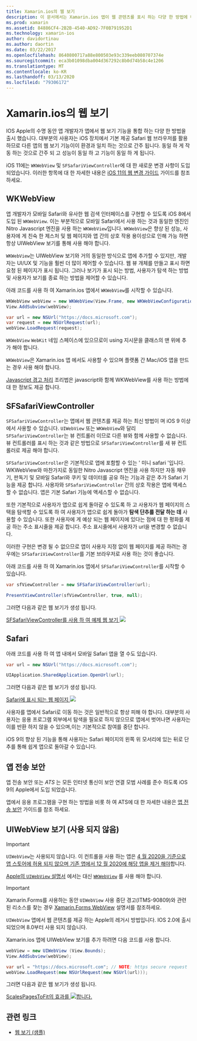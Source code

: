 ```yaml
---
title: Xamarin.ios의 웹 보기
description: 이 문서에서는 Xamarin.ios 앱이 웹 콘텐츠를 표시 하는 다양 한 방법에 대해 설명 합니다. WKWebView, SFSafariViewController, Safari 및 앱 전송 보안에 대해 설명 합니다.
ms.prod: xamarin
ms.assetid: 84886CF4-2B2B-4540-AD92-7F0B791952D1
ms.technology: xamarin-ios
author: davidortinau
ms.author: daortin
ms.date: 03/22/2017
ms.openlocfilehash: 8640800717a88e800503e93c339eeb080707374e
ms.sourcegitcommit: eca3b01098dba004d367292c8b0d74b58c4e1206
ms.translationtype: MT
ms.contentlocale: ko-KR
ms.lasthandoff: 03/13/2020
ms.locfileid: "79306172"
---
```

# <a name="web-views-in-xamarinios"></a>Xamarin.ios의 웹 보기

IOS Apple의 수명 동안 앱 개발자가 앱에서 웹 보기 기능을 통합 하는 다양 한 방법을 출시 했습니다. 대부분의 사용자는 iOS 장치에서 기본 제공 Safari 웹 브라우저를 활용 하므로 다른 앱의 웹 보기 기능이이 환경과 일치 하는 것으로 간주 됩니다. 동일 하 게 작동 하는 것으로 간주 되 고 성능이 동일 하 고 기능이 동일 하 게 됩니다.

iOS 11에는 `WKWebView` 및 `SFSafariViewController`에 대 한 새로운 변경 사항이 도입 되었습니다. 이러한 항목에 대 한 자세한 내용은 [iOS 11의 웹 변경 가이드](~/ios/platform/introduction-to-ios11/web.md) 가이드를 참조 하세요.

## <a name="wkwebview"></a>WKWebView

앱 개발자가 모바일 Safari와 유사한 웹 검색 인터페이스를 구현할 수 있도록 iOS 8에서 도입 된 `WKWebView`. 이는 부분적으로 모바일 Safari에서 사용 하는 것과 동일한 엔진인 Nitro Javascript 엔진을 사용 하는 `WKWebView`입니다. `WKWebView`은 향상 된 성능, 사용자에 게 친숙 한 제스처 및 웹 페이지와 앱 간의 상호 작용 용이성으로 인해 가능 하면 항상 UIWebView 보기를 통해 사용 해야 합니다.

`WKWebView`는 UIWebView 보기와 거의 동일한 방식으로 앱에 추가할 수 있지만, 개발자는 UI/UX 및 기능을 훨씬 더 많이 제어할 수 있습니다. 웹 뷰 개체를 만들고 표시 하면 요청 된 페이지가 표시 됩니다. 그러나 보기가 표시 되는 방법, 사용자가 탐색 하는 방법 및 사용자가 보기를 종료 하는 방법을 제어할 수 있습니다.  

아래 코드를 사용 하 여 Xamarin.ios 앱에서 `WKWebView`를 시작할 수 있습니다.

```csharp
WKWebView webView = new WKWebView(View.Frame, new WKWebViewConfiguration());
View.AddSubview(webView);

var url = new NSUrl("https://docs.microsoft.com");
var request = new NSUrlRequest(url);
webView.LoadRequest(request);
```

`WKWebView` `WebKit` 네임 스페이스에 있으므로이 using 지시문을 클래스의 맨 위에 추가 해야 합니다.

`WKWebView`은 Xamarin.ios 앱 에서도 사용할 수 있으며 플랫폼 간 Mac/iOS 앱을 만드는 경우 사용 해야 합니다.

[Javascript 경고 처리](https://github.com/xamarin/recipes/tree/master/Recipes/ios/content_controls/web_view/handle_javascript_alerts) 조리법은 javascript와 함께 WKWebView를 사용 하는 방법에 대 한 정보도 제공 합니다.

## <a name="sfsafariviewcontroller"></a>SFSafariViewController

 `SFSafariViewController`는 앱에서 웹 콘텐츠를 제공 하는 최신 방법이 며 iOS 9 이상에서 사용할 수 있습니다. `UIWebView` 또는 `WKWebView`와 달리 `SFSafariViewController`는 뷰 컨트롤러 이므로 다른 뷰와 함께 사용할 수 없습니다. 뷰 컨트롤러를 표시 하는 것과 같은 방법으로 `SFSafariViewController`를 새 뷰 컨트롤러로 제공 해야 합니다.

 `SFSafariViewController`은 기본적으로 앱에 포함할 수 있는 ' 미니 safari '입니다. WKWebView와 마찬가지로 동일한 Nitro Javascript 엔진을 사용 하지만 자동 채우기, 판독기 및 모바일 Safari와 쿠키 및 데이터를 공유 하는 기능과 같은 추가 Safari 기능을 제공 합니다. 사용자와 `SFSafariViewController` 간의 상호 작용은 앱에 액세스할 수 없습니다. 앱은 기본 Safari 기능에 액세스할 수 없습니다.

또한 기본적으로 사용자가 앱으로 쉽게 돌아갈 수 있도록 하 고 사용자가 웹 페이지의 스택을 탐색할 수 있도록 하 여 사용자가 앱으로 쉽게 돌아가 **탐색 단추를 전달 하는 데** 사용할 수 있습니다. 또한 사용자에 게 예상 되는 웹 페이지에 있다는 점에 대 한 평화를 제공 하는 주소 표시줄을 제공 합니다. 주소 표시줄에서 사용자가 url을 변경할 수 없습니다.

이러한 구현은 변경 될 수 없으므로 앱이 사용자 지정 없이 웹 페이지를 제공 하려는 경우에는 `SFSafariViewController`를 기본 브라우저로 사용 하는 것이 좋습니다.

아래 코드를 사용 하 여 Xamarin.ios 앱에서 `SFSafariViewController`를 시작할 수 있습니다.

```csharp
var sfViewController = new SFSafariViewController(url);

PresentViewController(sfViewController, true, null);
```

그러면 다음과 같은 웹 보기가 생성 됩니다.

[SFSafariViewController를 사용 하 여 예제 웹 보기 ![](webview-images/sfsafariviewcontroller.png)](webview-images/sfsafariviewcontroller.png#lightbox)

## <a name="safari"></a>Safari

아래 코드를 사용 하 여 앱 내에서 모바일 Safari 앱을 열 수도 있습니다.

```csharp
var url = new NSUrl("https://docs.microsoft.com");

UIApplication.SharedApplication.OpenUrl(url);
```

그러면 다음과 같은 웹 보기가 생성 됩니다.

[Safari에 표시 되는 웹 페이지 ![](webview-images/safari.png)](webview-images/safari.png#lightbox)

사용자를 앱에서 Safari로 이동 하는 것은 일반적으로 항상 피해 야 합니다. 대부분의 사용자는 응용 프로그램 외부에서 탐색을 필요로 하지 않으므로 앱에서 벗어나면 사용자는이를 반환 하지 않을 수 있으며,이는 기본적으로 참여를 중단 합니다.

iOS 9의 향상 된 기능을 통해 사용자는 Safari 페이지의 왼쪽 위 모서리에 있는 뒤로 단추를 통해 쉽게 앱으로 돌아갈 수 있습니다.

## <a name="app-transport-security"></a>앱 전송 보안

앱 전송 보안 또는 *ATS* 는 모든 인터넷 통신이 보안 연결 모범 사례를 준수 하도록 iOS 9의 Apple에서 도입 되었습니다.

앱에서 응용 프로그램을 구현 하는 방법을 비롯 하 여 ATS에 대 한 자세한 내용은 [앱 전송 보안](~/ios/app-fundamentals/ats.md) 가이드를 참조 하세요.

## <a name="uiwebview-deprecated"></a>UIWebView 보기 (사용 되지 않음)

> [!IMPORTANT]
> `UIWebView`는 사용되지 않습니다. 이 컨트롤을 사용 하는 앱은 [4 월 2020을 기준으로 앱 스토어에 허용 되지 않으며 기존 앱에서 12 월 2020에 해당 앱을 제거 해야](https://developer.apple.com/news/?id=12232019b)합니다.
>
> [Apple의 `UIWebView` 설명서](https://developer.apple.com/documentation/uikit/uiwebview) 에서는 대신 [`WKWebView`](#wkwebview) 를 사용 해야 합니다.

> [!IMPORTANT]
> Xamarin.Forms를 사용하는 동안 `UIWebView` 사용 중단 경고(ITMS-90809)와 관련된 리소스를 찾는 경우 [Xamarin.Forms WebView](~/xamarin-forms/user-interface/webview.md#uiwebview-deprecation-and-app-store-rejection-itms-90809) 설명서를 참조하세요.

`UIWebView` 앱에서 웹 콘텐츠를 제공 하는 Apple의 레거시 방법입니다. IOS 2.0에 출시 되었으며 8.0부터 사용 되지 않습니다.

Xamarin.ios 앱에 UIWebView 보기를 추가 하려면 다음 코드를 사용 합니다.

```csharp
webView = new UIWebView (View.Bounds);
View.AddSubview(webView);

var url = "https://docs.microsoft.com"; // NOTE: https secure request
webView.LoadRequest(new NSUrlRequest(new NSUrl(url)));
```

그러면 다음과 같은 웹 보기가 생성 됩니다.

[ScalesPagesToFit의 효과를 ![합니다.](webview-images/webview.png)](webview-images/webview.png#lightbox)

## <a name="related-links"></a>관련 링크

- [웹 보기 (샘플)](https://docs.microsoft.com/samples/xamarin/ios-samples/webview)
